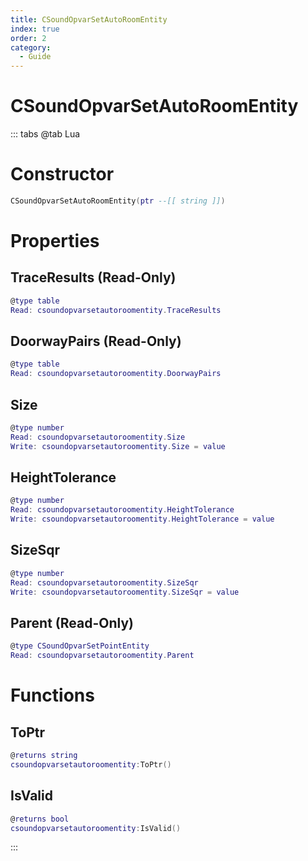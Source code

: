 ```yaml
---
title: CSoundOpvarSetAutoRoomEntity
index: true
order: 2
category:
  - Guide
---
```


# CSoundOpvarSetAutoRoomEntity

::: tabs
@tab Lua
# Constructor
```lua
CSoundOpvarSetAutoRoomEntity(ptr --[[ string ]])
```
# Properties
## TraceResults (Read-Only)
```lua
@type table
Read: csoundopvarsetautoroomentity.TraceResults
```
## DoorwayPairs (Read-Only)
```lua
@type table
Read: csoundopvarsetautoroomentity.DoorwayPairs
```
## Size 
```lua
@type number
Read: csoundopvarsetautoroomentity.Size
Write: csoundopvarsetautoroomentity.Size = value
```
## HeightTolerance 
```lua
@type number
Read: csoundopvarsetautoroomentity.HeightTolerance
Write: csoundopvarsetautoroomentity.HeightTolerance = value
```
## SizeSqr 
```lua
@type number
Read: csoundopvarsetautoroomentity.SizeSqr
Write: csoundopvarsetautoroomentity.SizeSqr = value
```
## Parent (Read-Only)
```lua
@type CSoundOpvarSetPointEntity
Read: csoundopvarsetautoroomentity.Parent
```
# Functions
## ToPtr
```lua
@returns string
csoundopvarsetautoroomentity:ToPtr()
```
## IsValid
```lua
@returns bool
csoundopvarsetautoroomentity:IsValid()
```

:::